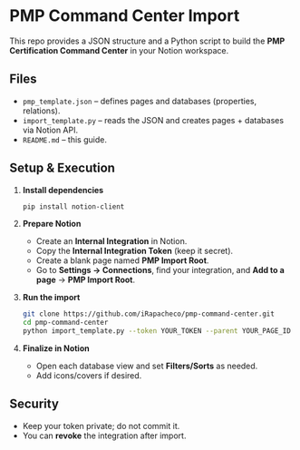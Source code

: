 # PMP Command Center Import

This repo provides a JSON structure and a Python script to build the
**PMP Certification Command Center** in your Notion workspace.

## Files

- `pmp_template.json` – defines pages and databases (properties, relations).
- `import_template.py` – reads the JSON and creates pages + databases via Notion API.
- `README.md` – this guide.

## Setup & Execution

1. **Install dependencies**
   ```bash
   pip install notion-client
   ```

2. **Prepare Notion**
   - Create an **Internal Integration** in Notion.
   - Copy the **Internal Integration Token** (keep it secret).
   - Create a blank page named **PMP Import Root**.
   - Go to **Settings → Connections**, find your integration, and **Add to a page** → **PMP Import Root**.

3. **Run the import**
   ```bash
   git clone https://github.com/iRapacheco/pmp-command-center.git
   cd pmp-command-center
   python import_template.py --token YOUR_TOKEN --parent YOUR_PAGE_ID
   ```

4. **Finalize in Notion**
   - Open each database view and set **Filters/Sorts** as needed.
   - Add icons/covers if desired.

## Security

- Keep your token private; do not commit it.
- You can **revoke** the integration after import.
